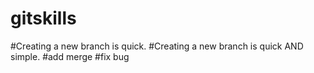 # gitskills
#Creating a new branch is quick.
#Creating a new branch is quick AND simple.
#add merge
#fix bug
